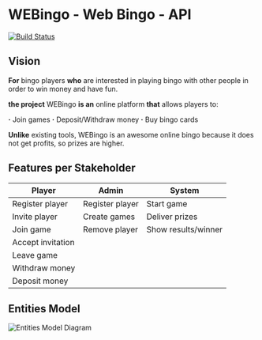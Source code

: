 # WEBingo - Web Bingo - API

[![Build Status](https://travis-ci.org/UdL-EPS-SoftArch/webingo-geiade-api.svg?branch=master)](https://travis-ci.org/UdL-EPS-SoftArch/webingo-geiade-api/branches) 

## Vision

**For** bingo players **who** are interested in playing bingo with other people in order to win money and have fun.

**the project** WEBingo **is an** online platform **that** allows players to:
 
 **·**  Join games
 **·**  Deposit/Withdraw money
 **·**  Buy bingo cards
 

**Unlike** existing tools, WEBingo is an awesome online bingo because it does not get profits, so prizes are higher.


## Features per Stakeholder

| Player                        | Admin                           |  System                       |
| ------------------------------| --------------------------------| ------------------------------|
| Register player               | Register player                 | Start game
| Invite player                 | Create games                    | Deliver prizes
| Join game                     | Remove player                   | Show results/winner
| Accept invitation             |                                 | 
| Leave game                    |                                 | 
| Withdraw money                |                                 | 
| Deposit money                 |                                 | 

## Entities Model

![Entities Model Diagram](http://www.plantuml.com/plantuml/svg/3Smn3iCW343HFQTe3m3UEwL3jmwLeXw0W0kMm21ZAzSlo__RswS6KMjrknF7QWbDwgseZla0a73vJ5hij8aIEoko-jWRVDFRlJw7E_fFdn8BN7WIv-uoKaZemY1eOIeABDoFbMr7Jkj_)
